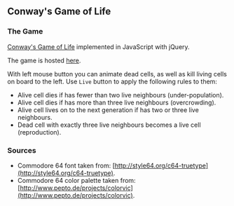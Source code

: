 ## Conway's Game of Life
### The Game
[Conway's Game of Life](http://en.wikipedia.org/wiki/Conway%27s_Game_of_Life) implemented in JavaScript with jQuery.

The game is hosted [here](http://pawelswiecki.github.io/game-of-life/).

With left mouse button you can animate dead cells, as well as kill living cells on board to the left. Use `Live` button to apply the following rules to them:

* Alive cell dies if has fewer than two live neighbours (under-population).
* Alive cell dies if has more than three live neighbours (overcrowding).
* Alive cell lives on to the next generation if has two or three live neighbours.
* Dead cell with exactly three live neighbours becomes a live cell (reproduction).

### Sources

* Commodore 64 font taken from: [http://style64.org/c64-truetype](http://style64.org/c64-truetype).
* Commodore 64 color palette taken from: [http://www.pepto.de/projects/colorvic](http://www.pepto.de/projects/colorvic).

